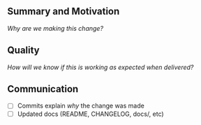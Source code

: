 ## Summary and Motivation

_Why are we making this change?_

## Quality

_How will we know if this is working as expected when delivered?_

## Communication

- [ ] Commits explain _why_ the change was made
- [ ] Updated docs (README, CHANGELOG, docs/, etc)
